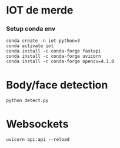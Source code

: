 # IOT de merde

### Setup conda env

```
conda create -n iot python=3
conda activate iot
conda install -c conda-forge fastapi
conda install -c conda-forge uvicorn
conda install -c conda-forge opencv=4.1.0
```

# Body/face detection

```
python detect.py
```

# Websockets

```
uvicorn api:api --reload
```
